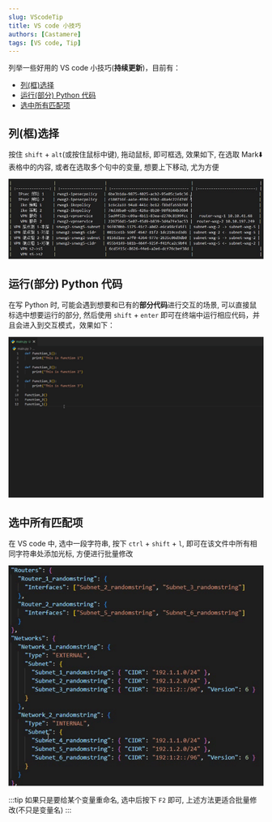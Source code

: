 ```yaml
---
slug: VScodeTip
title: VS code 小技巧
authors: [Castamere]
tags: [VS code, Tip]
---
```


列举一些好用的 VS code 小技巧(**持续更新**)，目前有：

- [列(框)选择](/blog/VScodeTip#列框选择)
- [运行(部分) Python 代码](/blog/VScodeTip#运行部分-python-代码)
- [选中所有匹配项](/blog/VScodeTip#选中所有匹配项)

<!--truncate-->

## 列(框)选择

按住 `shift` + `alt`(或按住鼠标中键), 拖动鼠标, 即可框选, 效果如下, 在选取 Mark:arrow_down: 表格中的内容, 或者在选取多个句中的变量, 想要上下移动, 尤为方便

![Grid Select](./image/gridselect.gif)

## 运行(部分) Python 代码

在写 Python 时, 可能会遇到想要和已有的**部分代码**进行交互的场景, 可以直接鼠标选中想要运行的部分, 然后使用 `shift` + `enter` 即可在终端中运行相应代码，并且会进入到交互模式，效果如下：

![Run Python](./image/runpython.gif)

## 选中所有匹配项

在 VS code 中, 选中一段字符串, 按下 `ctrl` + `shift` + `l`, 即可在该文件中所有相同字符串处添加光标, 方便进行批量修改

![Multi Select](./image/multiselect.gif)

:::tip
如果只是要给某个变量重命名, 选中后按下 `F2` 即可, 上述方法更适合批量修改(不只是变量名)
:::
